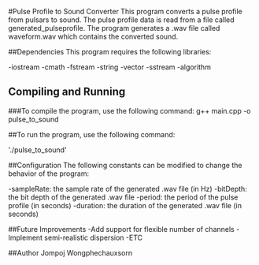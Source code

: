 #Pulse Profile to Sound Converter
This program converts a pulse profile from pulsars to sound. The pulse profile data is read from a file called generated_pulseprofile. The program generates a .wav file called waveform.wav which contains the converted sound.

##Dependencies
This program requires the following libraries:

-iostream
-cmath
-fstream
-string
-vector
-sstream
-algorithm

## Compiling and Running

###To compile the program, use the following command:
g++ main.cpp -o pulse_to_sound

##To run the program, use the following command:

'./pulse_to_sound'


##Configuration
The following constants can be modified to change the behavior of the program:

-sampleRate: the sample rate of the generated .wav file (in Hz)
-bitDepth: the bit depth of the generated .wav file
-period: the period of the pulse profile (in seconds)
-duration: the duration of the generated .wav file (in seconds)

##Future Improvements
-Add support for flexible number of channels
-Implement semi-realistic dispersion
-ETC 

##Author
Jompoj Wongphechauxsorn
